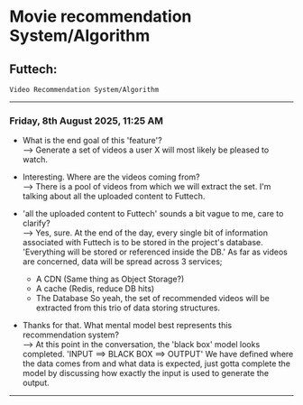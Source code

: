 # Movie recommendation System/Algorithm

## Futtech:
	Video Recommendation System/Algorithm
---

### Friday, 8th August 2025, 11:25 AM

* What is the end goal of this 'feature'?
<br />--> Generate a set of videos a user X will most likely be pleased to watch.

* Interesting. Where are the videos coming from?
<br />--> There is a pool of videos from which we will extract the set.
    I'm talking about all the uploaded content to Futtech.

* 'all the uploaded content to Futtech' sounds a bit vague to me, care to clarify?
<br />--> Yes, sure.
    At the end of the day, every single bit of information associated with Futtech
is to be stored in the project's database.
    'Everything will be stored or referenced inside the DB.'
    As far as videos are concerned, data will be spread across 3 services;
	* A CDN (Same thing as Object Storage?)
	* A cache (Redis, reduce DB hits)
	* The Database
    So yeah, the set of recommended videos will be extracted from this trio of 
data storing structures.

* Thanks for that. What mental model best represents this recommendation system?
<br />--> At this point in the conversation, the 'black box' model looks completed.
	'INPUT ==> BLACK BOX ==> OUTPUT'
    We have defined where the data comes from and what data is expected, just gotta
complete the model by discussing how exactly the input is used to generate the output.
---
